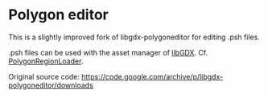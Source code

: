 # Polygon editor
This is a slightly improved fork of libgdx-polygoneditor for editing .psh files.

.psh files can be used with the asset manager of [libGDX](http://libgdx.badlogicgames.com). Cf. [PolygonRegionLoader](https://libgdx.badlogicgames.com/ci/nightlies/docs/api/com/badlogic/gdx/graphics/g2d/PolygonRegionLoader.html).

Original source code: https://code.google.com/archive/p/libgdx-polygoneditor/downloads
